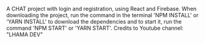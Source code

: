 A CHAT project with login and registration, using React and Firebase. When downloading the project, run the command  in the terminal 'NPM INSTALL' or 'YARN INSTALL' to download the dependencies and to start it, run the command 'NPM START' or 'YARN START'. Credits to Youtube channel: "LHAMA DEV"
